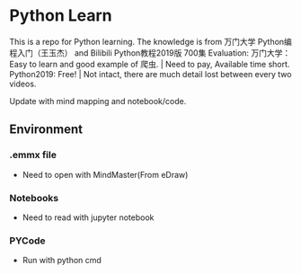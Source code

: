 # Python Learn
This is a repo for Python learning.  The knowledge is from 万门大学 Python编程入门（王玉杰） and Bilibili Python教程2019版 700集
Evaluation:
万门大学：  Easy to learn and good example of 爬虫.    	|     Need to pay, Available time short. 
Python2019: Free!         				|     Not intact, there are much detail lost between every two videos.

Update with mind mapping and notebook/code.  
## Environment
### .emmx file
- Need to open with MindMaster(From eDraw)
### Notebooks
- Need to read with jupyter notebook
### PYCode
- Run with python cmd
